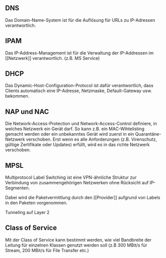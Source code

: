 ## DNS
Das Domain-Name-System ist für die Auflösung für URLs zu IP-Adressen verantwortlich.

## IPAM
Das IP-Address-Management ist für die Verwaltung der IP-Addressen im [[Netzwerk]] verantwortlich. (z.B. MS Service)

## DHCP
Das Dynamic-Host-Configuration-Protocol ist dafür verantwortlich, dass Clients automatisch eine IP-Adresse, Netzmaske, Default-Gateway usw. bekommen.

## NAP und NAC
Die Network-Access-Protection und Network-Access-Control definiere, in welches Netzwerk ein Gerät darf.
So kann z.B. ein MAC-Wihtelisting gemacht werden oder ein unbekanntes Gerät wird zuerst in ein Quarantäne-Netzwerk verschoben. Erst wenn es alle Anforderungen (z.B. Virenschutz, gültige Zertifikate oder Updates) erfüllt, wird es in das richte Netzwerk verschoben.

## MPSL
Multiprotocol Label Switching ist eine VPN-ähnliche Struktur zur Verbindung von zusammengehörigen Netzwerken ohne Rücksicht auf IP-Segmenten.

Dabei wird die Paketvermittlung durch den [[Provider]] aufgrund von Labels in den Paketen vorgenommen.

Tunneling auf Layer 2

## Class of Service
Mit der Class of Service kann bestimmt werden, wie viel Bandbreite der Leitung für einzelnen Klassen genutzt werden soll (z.B 300 MBit/s für Stream, 200 MBit/s für File Transfer etc.)